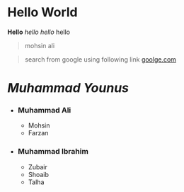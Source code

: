 # Hello World

**Hello**
_hello_
*hello*
hello
> mohsin
>ali

> search from google using following link  [goolge.com](https://www.google.com/)

# ***Muhammad Younus*** #
 - ### Muhammad Ali ###
   - Mohsin
   - Farzan
 - ### Muhammad Ibrahim ###
   - Zubair
   - Shoaib
   - Talha
